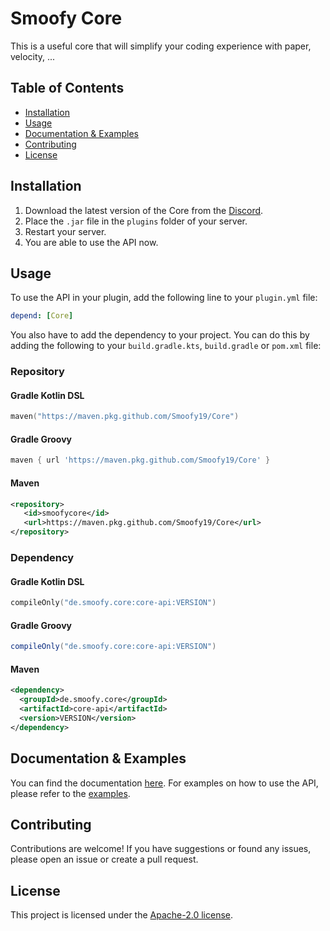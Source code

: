 # Smoofy Core

This is a useful core that will simplify your coding experience with paper, velocity, ...

## Table of Contents
- [Installation](#installation)
- [Usage](#usage)
- [Documentation & Examples](#documentation--examples)
- [Contributing](#contributing)
- [License](#license)

## Installation
1. Download the latest version of the Core from the [Discord](https://discord.com/invite/335H5v74DC).
2. Place the `.jar` file in the `plugins` folder of your server.
3. Restart your server.
4. You are able to use the API now.

## Usage
To use the API in your plugin, add the following line to your `plugin.yml` file:
```yaml
depend: [Core]
```

You also have to add the dependency to your project. You can do this by adding the following to your 
`build.gradle.kts`, `build.gradle` or `pom.xml` file:

### Repository
#### Gradle Kotlin DSL
```kotlin
maven("https://maven.pkg.github.com/Smoofy19/Core")
```
#### Gradle Groovy
```groovy
maven { url 'https://maven.pkg.github.com/Smoofy19/Core' }
```
#### Maven
```xml
<repository>
   <id>smoofycore</id>
   <url>https://maven.pkg.github.com/Smoofy19/Core</url>
</repository>
```

### Dependency
#### Gradle Kotlin DSL
```kotlin
compileOnly("de.smoofy.core:core-api:VERSION")
```
#### Gradle Groovy
```groovy
compileOnly("de.smoofy.core:core-api:VERSION")
```
#### Maven
```xml
<dependency>
  <groupId>de.smoofy.core</groupId>
  <artifactId>core-api</artifactId>
  <version>VERSION</version>
</dependency>
```

## Documentation & Examples
You can find the documentation [here](https://smoofy19.github.io/SmoofyCore-Docs/).
For examples on how to use the API, please refer to the [examples](https://github.com/Smoofy19/Core/tree/master/core-example).

## Contributing
Contributions are welcome! If you have suggestions or found any issues, please open an issue or create a pull request.

## License
This project is licensed under the [Apache-2.0 license](https://github.com/Smoofy19/Core/blob/master/LICENSE).
